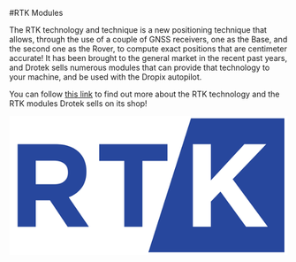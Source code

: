 #RTK Modules

The RTK technology and technique is a new positioning technique that allows, through the use of a couple of GNSS receivers, one as the Base, and the second one as the Rover, to compute exact positions that are centimeter accurate! It has been brought to the general market in the recent past years, and Drotek  sells numerous modules that can provide that technology to your machine, and be used with the Dropix autopilot. 

You can follow [this link](https://www.gitbook.com/book/drotek/doc-rtk/details) to find out more about the RTK technology and the RTK modules Drotek sells on its shop!

<p align="center">
  <img src="./images/rtkmain.png?raw=true" alt="RTK Logo"/>
</p>